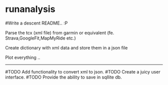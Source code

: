 # runanalysis

#Write a descent README.. :P

Parse the tcx (xml file) from garmin or equivalent (fe. Strava,GoogleFit,MapMyRide etc.)

Create dictionary with xml data and store them in a json file

Plot everything ..

---------------------------------------------
#TODO Add functionality to convert xml to json.
#TODO Create a juicy user interface.
#TODO Provide the ability to save in sqllite db.
